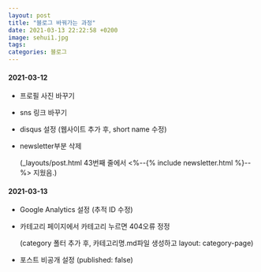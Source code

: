 ```yaml
---
layout: post
title: "블로그 바꿔가는 과정"
date: 2021-03-13 22:22:58 +0200
image: sehui1.jpg
tags:
categories: 블로그
---
```


#### 2021-03-12
- 프로필 사진 바꾸기
- sns 링크 바꾸기
- disqus 설정 (웹사이트 추가 후, short name 수정)
- newsletter부분 삭제

  (_layouts/post.html 43번째 줄에서 <%--{% include newsletter.html %}--%> 지웠음.)


#### 2021-03-13
- Google Analytics 설정 (추적 ID 수정)
- 카테고리 페이지에서 카테고리 누르면 404오류 정정

  (category 폴터 추가 후, 카테고리명.md파일 생성하고 layout: category-page)
- 포스트 비공개 설정 (published: false)
